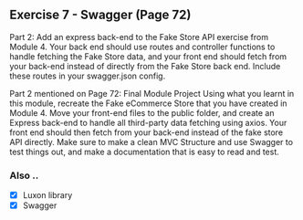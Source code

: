## Exercise 7 - Swagger (Page 72)

Part 2: Add an express back-end to the Fake Store API exercise from Module 4. Your back end should use routes and controller functions to handle fetching the Fake Store data, and your front end should fetch from your back-end instead of directly from the Fake Store back end. Include these routes in your swagger.json config.

Part 2 mentioned on Page 72: Final Module Project
Using what you learnt in this module, recreate the Fake eCommerce Store that you have
created in Module 4. Move your front-end files to the public folder, and create an Express
back-end to handle all third-party data fetching using axios. Your front end should then
fetch from your back-end instead of the fake store API directly.
Make sure to make a clean MVC Structure and use Swagger to test things out, and make a
documentation that is easy to read and test.

### Also ..

- [x] Luxon library
- [x] Swagger
